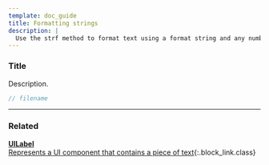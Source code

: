 ```yaml
---
template: doc_guide
title: Formatting strings
description: |
  Use the strf method to format text using a format string and any number of parameters.
---
```


<section>

### Title

Description.

</section>

```typescript
// filename
```

---

<footer>

### Related

[**UILabel**<br>Represents a UI component that contains a piece of text](/docs/ref/UILabel){:.block_link.class}

</footer>
